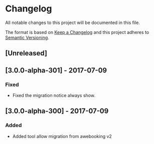 # Changelog

All notable changes to this project will be documented in this file.

The format is based on [Keep a Changelog](http://keepachangelog.com/en/1.0.0/)
and this project adheres to [Semantic Versioning](http://semver.org/spec/v2.0.0.html).

## [Unreleased]

## [3.0.0-alpha-301] - 2017-07-09
### Fixed
- Fixed the migration notice always show.

## [3.0.0-alpha-300] - 2017-07-09
### Added
- Added tool allow migration from awebooking v2
